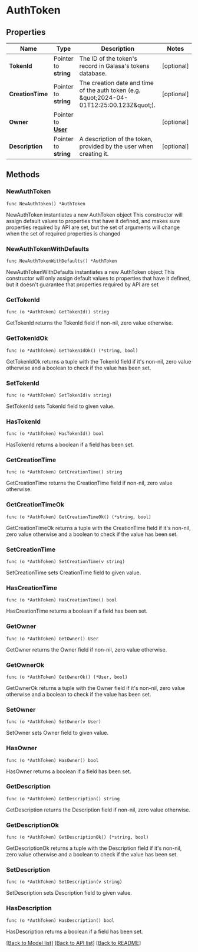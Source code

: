 # AuthToken

## Properties

Name | Type | Description | Notes
------------ | ------------- | ------------- | -------------
**TokenId** | Pointer to **string** | The ID of the token&#39;s record in Galasa&#39;s tokens database. | [optional] 
**CreationTime** | Pointer to **string** | The creation date and time of the auth token (e.g. \&quot;2024-04-01T12:25:00.123Z\&quot;). | [optional] 
**Owner** | Pointer to [**User**](User.md) |  | [optional] 
**Description** | Pointer to **string** | A description of the token, provided by the user when creating it. | [optional] 

## Methods

### NewAuthToken

`func NewAuthToken() *AuthToken`

NewAuthToken instantiates a new AuthToken object
This constructor will assign default values to properties that have it defined,
and makes sure properties required by API are set, but the set of arguments
will change when the set of required properties is changed

### NewAuthTokenWithDefaults

`func NewAuthTokenWithDefaults() *AuthToken`

NewAuthTokenWithDefaults instantiates a new AuthToken object
This constructor will only assign default values to properties that have it defined,
but it doesn't guarantee that properties required by API are set

### GetTokenId

`func (o *AuthToken) GetTokenId() string`

GetTokenId returns the TokenId field if non-nil, zero value otherwise.

### GetTokenIdOk

`func (o *AuthToken) GetTokenIdOk() (*string, bool)`

GetTokenIdOk returns a tuple with the TokenId field if it's non-nil, zero value otherwise
and a boolean to check if the value has been set.

### SetTokenId

`func (o *AuthToken) SetTokenId(v string)`

SetTokenId sets TokenId field to given value.

### HasTokenId

`func (o *AuthToken) HasTokenId() bool`

HasTokenId returns a boolean if a field has been set.

### GetCreationTime

`func (o *AuthToken) GetCreationTime() string`

GetCreationTime returns the CreationTime field if non-nil, zero value otherwise.

### GetCreationTimeOk

`func (o *AuthToken) GetCreationTimeOk() (*string, bool)`

GetCreationTimeOk returns a tuple with the CreationTime field if it's non-nil, zero value otherwise
and a boolean to check if the value has been set.

### SetCreationTime

`func (o *AuthToken) SetCreationTime(v string)`

SetCreationTime sets CreationTime field to given value.

### HasCreationTime

`func (o *AuthToken) HasCreationTime() bool`

HasCreationTime returns a boolean if a field has been set.

### GetOwner

`func (o *AuthToken) GetOwner() User`

GetOwner returns the Owner field if non-nil, zero value otherwise.

### GetOwnerOk

`func (o *AuthToken) GetOwnerOk() (*User, bool)`

GetOwnerOk returns a tuple with the Owner field if it's non-nil, zero value otherwise
and a boolean to check if the value has been set.

### SetOwner

`func (o *AuthToken) SetOwner(v User)`

SetOwner sets Owner field to given value.

### HasOwner

`func (o *AuthToken) HasOwner() bool`

HasOwner returns a boolean if a field has been set.

### GetDescription

`func (o *AuthToken) GetDescription() string`

GetDescription returns the Description field if non-nil, zero value otherwise.

### GetDescriptionOk

`func (o *AuthToken) GetDescriptionOk() (*string, bool)`

GetDescriptionOk returns a tuple with the Description field if it's non-nil, zero value otherwise
and a boolean to check if the value has been set.

### SetDescription

`func (o *AuthToken) SetDescription(v string)`

SetDescription sets Description field to given value.

### HasDescription

`func (o *AuthToken) HasDescription() bool`

HasDescription returns a boolean if a field has been set.


[[Back to Model list]](../README.md#documentation-for-models) [[Back to API list]](../README.md#documentation-for-api-endpoints) [[Back to README]](../README.md)


